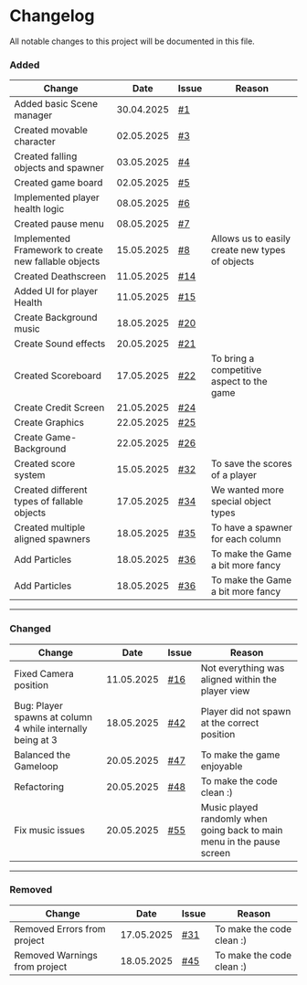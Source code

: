 # Changelog

All notable changes to this project will be documented in this file.

### Added
| Change | Date | Issue | Reason |
|--------|--------|--------|--------|
| Added basic Scene manager | 30.04.2025 | [#1](https://github.com/elloco02/GAE_Game_Jam_2/issues/1) |  |
| Created movable character | 02.05.2025 | [#3](https://github.com/elloco02/GAE_Game_Jam_2/issues/3) |  |
| Created falling objects and spawner | 03.05.2025 | [#4](https://github.com/elloco02/GAE_Game_Jam_2/issues/4) |  |
| Created game board | 02.05.2025 | [#5](https://github.com/elloco02/GAE_Game_Jam_2/issues/5) |  |
| Implemented player health logic | 08.05.2025 | [#6](https://github.com/elloco02/GAE_Game_Jam_2/issues/6) |  |
| Created pause menu | 08.05.2025 | [#7](https://github.com/elloco02/GAE_Game_Jam_2/issues/7) |  |
| Implemented Framework to create new fallable objects | 15.05.2025 | [#8](https://github.com/elloco02/GAE_Game_Jam_2/issues/8) | Allows us to easily create new types of objects |
| Created Deathscreen | 11.05.2025 | [#14](https://github.com/elloco02/GAE_Game_Jam_2/issues/14) |  |
| Added UI for player Health | 11.05.2025 | [#15](https://github.com/elloco02/GAE_Game_Jam_2/issues/15) |  |
| Create Background music | 18.05.2025 | [#20](https://github.com/elloco02/GAE_Game_Jam_2/issues/20) |  |
| Create Sound effects | 20.05.2025 | [#21](https://github.com/elloco02/GAE_Game_Jam_2/issues/21) |  |
| Created Scoreboard | 17.05.2025 | [#22](https://github.com/elloco02/GAE_Game_Jam_2/issues/22) | To bring a competitive aspect to the game |
| Create Credit Screen  | 21.05.2025 | [#24](https://github.com/elloco02/GAE_Game_Jam_2/issues/24) | |
| Create Graphics  | 22.05.2025 | [#25](https://github.com/elloco02/GAE_Game_Jam_2/issues/25) | |
| Create Game-Background  | 22.05.2025 | [#26](https://github.com/elloco02/GAE_Game_Jam_2/issues/26) | |
| Created score system | 15.05.2025 | [#32](https://github.com/elloco02/GAE_Game_Jam_2/issues/32) | To save the scores of a player |
| Created different types of fallable objects | 17.05.2025 | [#34](https://github.com/elloco02/GAE_Game_Jam_2/issues/34) | We wanted more special object types |
| Created multiple aligned spawners | 18.05.2025 | [#35](https://github.com/elloco02/GAE_Game_Jam_2/issues/35) | To have a spawner for each column |
| Add Particles  | 18.05.2025 | [#36](https://github.com/elloco02/GAE_Game_Jam_2/issues/36) | To make the Game a bit more fancy |
| Add Particles  | 18.05.2025 | [#36](https://github.com/elloco02/GAE_Game_Jam_2/issues/36) | To make the Game a bit more fancy |


---

### Changed

| Change | Date | Issue | Reason |
|---------|--------|--------|--------|
| Fixed Camera position | 11.05.2025 | [#16](https://github.com/elloco02/GAE_Game_Jam_2/issues/16) | Not everything was aligned within the player view |
| Bug: Player spawns at column 4 while internally being at 3 | 18.05.2025 | [#42](https://github.com/elloco02/GAE_Game_Jam_2/issues/42) | Player did not spawn at the correct position |
| Balanced the Gameloop | 20.05.2025 | [#47](https://github.com/elloco02/GAE_Game_Jam_2/issues/47) | To make the game enjoyable |
| Refactoring | 20.05.2025 | [#48](https://github.com/elloco02/GAE_Game_Jam_2/issues/48) | To make the code clean :) |
| Fix music issues | 20.05.2025 | [#55](https://github.com/elloco02/GAE_Game_Jam_2/issues/55) | Music played randomly when going back to main menu in the pause screen |

---

### Removed

| Change | Date | Issue | Reason |
|--------------------|--------|--------|--------|
| Removed Errors from project | 17.05.2025 | [#31](https://github.com/elloco02/GAE_Game_Jam_2/issues/31) | To make the code clean :) |
| Removed Warnings from project | 18.05.2025 | [#45](https://github.com/elloco02/GAE_Game_Jam_2/issues/45) | To make the code clean :) |